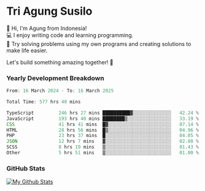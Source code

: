 # Tri Agung Susilo

👋 Hi, I'm Agung from Indonesia!<br>
💻 I enjoy writing code and learning programming.<br>
🧠 Try solving problems using my own programs and creating solutions to make life easier.

Let's build something amazing together! 🚀

### Yearly Development Breakdown

<!--START_SECTION:waka-->

```TypeScript JavaScript PHP
From: 16 March 2024 - To: 16 March 2025

Total Time: 577 hrs 40 mins

TypeScript         246 hrs 27 mins ██████████▓░░░░░░░░░░░░░░   42.24 %
JavaScript         193 hrs 40 mins ████████▒░░░░░░░░░░░░░░░░   33.19 %
CSS                41 hrs 41 mins  █▓░░░░░░░░░░░░░░░░░░░░░░░   07.14 %
HTML               28 hrs 56 mins  █▒░░░░░░░░░░░░░░░░░░░░░░░   04.96 %
PHP                23 hrs 37 mins  █░░░░░░░░░░░░░░░░░░░░░░░░   04.05 %
JSON               12 hrs 7 mins   ▓░░░░░░░░░░░░░░░░░░░░░░░░   02.08 %
SCSS               8 hrs 19 mins   ▒░░░░░░░░░░░░░░░░░░░░░░░░   01.43 %
Other              5 hrs 51 mins   ▒░░░░░░░░░░░░░░░░░░░░░░░░   01.00 %
```

<!--END_SECTION:waka-->

### GitHub Stats

[![My Github Stats](https://github-readme-stats.vercel.app/api?username=triagung128&show_icons=true&hide=contribs,issues&count_private=true&theme=tokyonight)](https://github.com/triagung128)

<!-- [![Top Langs](https://github-readme-stats.vercel.app/api/top-langs/?username=triagung128&layout=compact)](https://github.com/triagung128) -->
